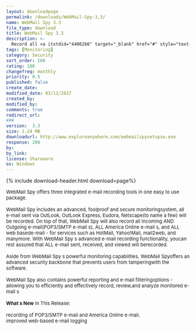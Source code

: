 ```yaml
---
layout: downloadpage
permalink: /downloads/WebMail-Spy-3,3/
name: WebMail Spy 3.3
file_type: download
title: WebMail Spy 3.3
description: >-
  Record all <a itxtdid="4406266" target="_blank" href="#" style="text-decoration: underline. font-family: Verdana. color: rgb(0, 102, 204). background-color: transparent. padding-bottom: 1px." classname="iAs" class="iAs">email</a> sent and received: ALL...
tags: [Monitoring]
category: Security
sort_order: 100
rating: 100
changefreq: monthly
priority: 0.5
published: false
create_date:
modified_date: 03/11/2017
created_by:
modified_by:
comments: true
redirect_url:
###
version:  3.3
size: 1.24 MB
downloadurl: http://www.exploreanywhere.com/webmailspysetupsw.exe
response: 200
by:
by_link:
license: Shareware
os: Windows
---
```


{% include download-header.html download=page%}

<p style="fix-download-text !important">
<p><font size="2"><p>WebMail Spy offers three integrated e-mail</a> recording tools in one easy to use package. <br />
<br />
WebMail Spy includes an advanced, foolproof and secure monitoringsystem, all e-mail sent via OutLook, OutLook Express, Eudora, Netscape(to name a few) will be recorded. On top of that, WebMail Spy will also record all Incoming AND Outgoing e-mail(POP3/SMTP e-mail s), ALL America Online e-mail s, and ALL web basede-mail - for services such as HotMail, Yahoo!Mail, mail2web, and manymore. With WebMail Spy s advanced e-mail recording functionality, youcan rest assured that ALL e-mail sent, received, and viewed will berecorded. <br />
<br />
Aside from WebMail Spy s powerful monitoring capabilities, WebMail Spyoffers an advanced security backbone that prevents users from tamperingwith the software. <br />
<br />
WebMail Spy also contains powerful reporting and e-mail filteringoptions - allowing you to efficiently and effectively record, review,and analyze monitored e-mail s<br />
<br />
<strong>What s New</strong> in This Release:<br />
<br />
recording of POP3/SMTP e-mail and America Online e-mail.<br />
improved web-based e-mail logging</p></p></p>
